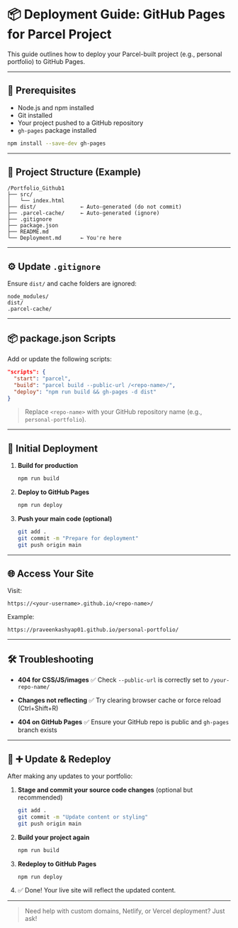 # 📦 Deployment Guide: GitHub Pages for Parcel Project

This guide outlines how to deploy your Parcel-built project (e.g., personal portfolio) to GitHub Pages.

---

## 🔧 Prerequisites

- Node.js and npm installed
- Git installed
- Your project pushed to a GitHub repository
- `gh-pages` package installed

```bash
npm install --save-dev gh-pages
````

---

## 📁 Project Structure (Example)

```
/Portfolio_Github1
├── src/
│   └── index.html
├── dist/              ← Auto-generated (do not commit)
├── .parcel-cache/     ← Auto-generated (ignore)
├── .gitignore
├── package.json
├── README.md
└── Deployment.md      ← You're here
```

---

## ⚙️ Update `.gitignore`

Ensure `dist/` and cache folders are ignored:

```
node_modules/
dist/
.parcel-cache/
```

---

## 📦 package.json Scripts

Add or update the following scripts:

```json
"scripts": {
  "start": "parcel",
  "build": "parcel build --public-url /<repo-name>/",
  "deploy": "npm run build && gh-pages -d dist"
}
```

> Replace `<repo-name>` with your GitHub repository name (e.g., `personal-portfolio`).

---

## 🚀 Initial Deployment

1. **Build for production**

   ```bash
   npm run build
   ```

2. **Deploy to GitHub Pages**

   ```bash
   npm run deploy
   ```

3. **Push your main code (optional)**

   ```bash
   git add .
   git commit -m "Prepare for deployment"
   git push origin main
   ```

---

## 🌐 Access Your Site

Visit:

```
https://<your-username>.github.io/<repo-name>/
```

Example:

```
https://praveenkashyap01.github.io/personal-portfolio/
```

---

## 🛠 Troubleshooting

* **404 for CSS/JS/images**
  ✅ Check `--public-url` is correctly set to `/your-repo-name/`

* **Changes not reflecting**
  ✅ Try clearing browser cache or force reload (Ctrl+Shift+R)

* **404 on GitHub Pages**
  ✅ Ensure your GitHub repo is public and `gh-pages` branch exists

---

## 🔄 ➕ Update & Redeploy

After making any updates to your portfolio:

1. **Stage and commit your source code changes** (optional but recommended)

   ```bash
   git add .
   git commit -m "Update content or styling"
   git push origin main
   ```

2. **Build your project again**

   ```bash
   npm run build
   ```

3. **Redeploy to GitHub Pages**

   ```bash
   npm run deploy
   ```

4. ✅ Done! Your live site will reflect the updated content.

---

> Need help with custom domains, Netlify, or Vercel deployment? Just ask!

